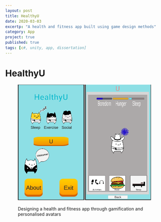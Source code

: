 ```yaml
---
layout: post
title: HealthyU
date: 2020-03-03
excertp: "A health and fitness app built using game design methods"
category: App
project: true
published: true
tags: [c#, unity, app, dissertation]
---
```


# HealthyU
<figure> 
    <img src="../assets/img/healthyumain.PNG">   

  Designing a health and fitness app through gamification and personalised avatars
 </figure>
    

